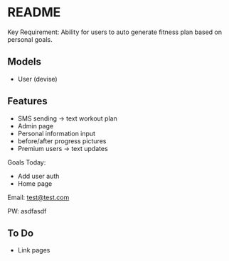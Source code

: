 # README

Key Requirement: Ability for users to auto generate fitness plan based on personal goals.

## Models
- User (devise)

## Features
- SMS sending -> text workout plan
- Admin page
- Personal information input
- before/after progress pictures
- Premium users -> text updates

Goals Today:
- Add user auth
- Home page

Email: test@test.com

PW: asdfasdf

## To Do
- Link pages
